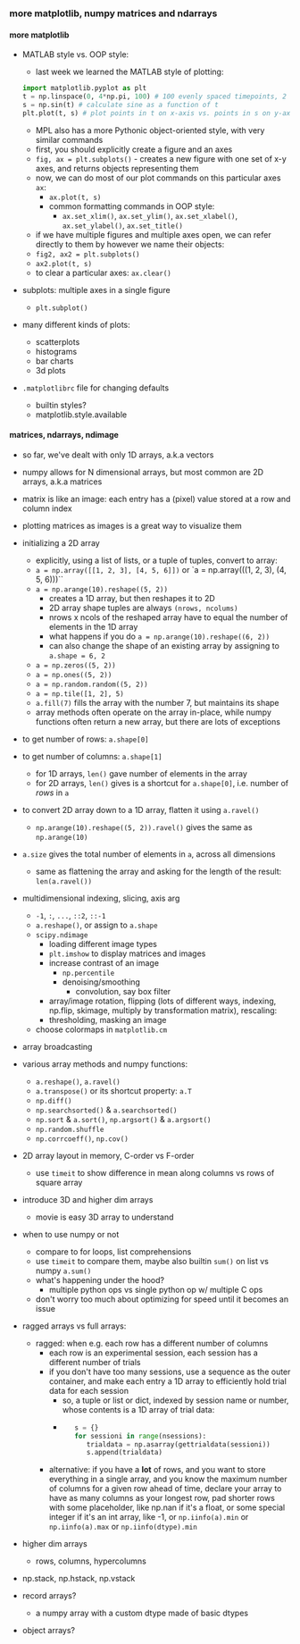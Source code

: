### more matplotlib, numpy matrices and ndarrays

#### more matplotlib

- MATLAB style vs. OOP style:
    - last week we learned the MATLAB style of plotting:
    ```python
    import matplotlib.pyplot as plt
    t = np.linspace(0, 4*np.pi, 100) # 100 evenly spaced timepoints, 2 cycles
    s = np.sin(t) # calculate sine as a function of t
    plt.plot(t, s) # plot points in t on x-axis vs. points in s on y-axis
    ````
    - MPL also has a more Pythonic object-oriented style, with very similar commands
    - first, you should explicitly create a figure and an axes
    - `fig, ax = plt.subplots()` - creates a new figure with one set of x-y axes, and returns objects representing them
    - now, we can do most of our plot commands on this particular axes `ax`:
        - `ax.plot(t, s)`
        - common formatting commands in OOP style:
            - `ax.set_xlim()`, `ax.set_ylim()`, `ax.set_xlabel()`, `ax.set_ylabel()`, `ax.set_title()`
    - if we have multiple figures and multiple axes open, we can refer directly to them by however we name their objects:
    - `fig2, ax2 = plt.subplots()`
    - `ax2.plot(t, s)`
    - to clear a particular axes: `ax.clear()`

- subplots: multiple axes in a single figure
    - `plt.subplot()`

- many different kinds of plots:
    - scatterplots
    - histograms
    - bar charts
    - 3d plots

- `.matplotlibrc` file for changing defaults
    - builtin styles?
    - matplotlib.style.available

#### matrices, ndarrays, ndimage

- so far, we've dealt with only 1D arrays, a.k.a vectors
- numpy allows for N dimensional arrays, but most common are 2D arrays, a.k.a matrices
- matrix is like an image: each entry has a (pixel) value stored at a row and column index
- plotting matrices as images is a great way to visualize them

- initializing a 2D array
    - explicitly, using a list of lists, or a tuple of tuples, convert to array:
    - `a = np.array([[1, 2, 3], [4, 5, 6]])` or `a = np.array(((1, 2, 3), (4, 5, 6)))``
    - `a = np.arange(10).reshape((5, 2))`
        - creates a 1D array, but then reshapes it to 2D
        - 2D array shape tuples are always `(nrows, ncolums)`
        - nrows x ncols of the reshaped array have to equal the number of elements in the 1D array
        - what happens if you do `a = np.arange(10).reshape((6, 2))`
        - can also change the shape of an existing array by assigning to `a.shape = 6, 2`
    - `a = np.zeros((5, 2))`
    - `a = np.ones((5, 2))`
    - `a = np.random.random((5, 2))`
    - `a = np.tile([1, 2], 5)`
    - `a.fill(7)` fills the array with the number 7, but maintains its shape
    - array methods often operate on the array in-place, while numpy functions often return a new array, but there are lots of exceptions

- to get number of rows: `a.shape[0]`
- to get number of columns: `a.shape[1]`
    - for 1D arrays, `len()` gave number of elements in the array
    - for 2D arrays, `len()` gives is a shortcut for `a.shape[0]`, i.e. number of *rows* in `a`
- to convert 2D array down to a 1D array, flatten it using `a.ravel()`
    - `np.arange(10).reshape((5, 2)).ravel()` gives the same as `np.arange(10)`
- `a.size` gives the total number of elements in `a`, across all dimensions
    - same as flattening the array and asking for the length of the result: `len(a.ravel())`

- multidimensional indexing, slicing, axis arg
    - `-1`, `:`, `...`, `::2`, `::-1`
    - `a.reshape()`, or assign to `a.shape`
    - `scipy.ndimage`
        - loading different image types
        - `plt.imshow` to display matrices and images
        - increase contrast of an image
            - `np.percentile`
            - denoising/smoothing
                - convolution, say box filter
        - array/image rotation, flipping (lots of different ways, indexing, np.flip, skimage, multiply by transformation matrix), rescaling:
        - thresholding, masking an image
    - choose colormaps in `matplotlib.cm`

- array broadcasting

- various array methods and numpy functions:
    - `a.reshape()`, `a.ravel()`
    - `a.transpose()` or its shortcut property: `a.T`
    - `np.diff()`
    - `np.searchsorted()` & `a.searchsorted()`
    - `np.sort` & `a.sort()`, `np.argsort()` & `a.argsort()`
    - `np.random.shuffle`
    - `np.corrcoeff()`, `np.cov()`

- 2D array layout in memory, C-order vs F-order
    - use `timeit` to show difference in mean along columns vs rows of square array

- introduce 3D and higher dim arrays
    - movie is easy 3D array to understand

- when to use numpy or not
    - compare to for loops, list comprehensions
    - use `timeit` to compare them, maybe also builtin `sum()` on list vs numpy `a.sum()`
    - what's happening under the hood?
        - multiple python ops vs single python op w/ multiple C ops
    - don't worry too much about optimizing for speed until it becomes an issue

- ragged arrays vs full arrays:
    - ragged: when e.g. each row has a different number of columns
        - each row is an experimental session, each session has a different number of trials
        - if you don't have too many sessions, use a sequence as the outer container, and make each entry a 1D array to efficiently hold trial data for each session
            - so, a tuple or list or dict, indexed by session name or number, whose contents is a 1D array of trial data:
            - ```python
                 s = {}
                 for sessioni in range(nsessions):
                    trialdata = np.asarray(gettrialdata(sessioni))
                    s.append(trialdata)
              ````
        - alternative: if you have a **lot** of rows, and you want to store everything in a single array, and you know the maximum number of columns for a given row ahead of time, declare your array to have as many columns as your longest row, pad shorter rows with some placeholder, like np.nan if it's a float, or some special integer if it's an int array, like -1, or `np.iinfo(a).min` or `np.iinfo(a).max` or `np.iinfo(dtype).min`

- higher dim arrays
    - rows, columns, hypercolumns


- np.stack, np.hstack, np.vstack

- record arrays?
    - a numpy array with a custom dtype made of basic dtypes
- object arrays?
